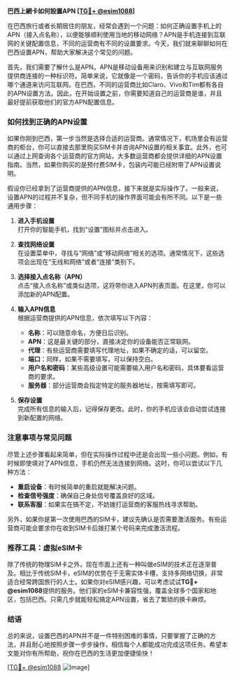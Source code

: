 **巴西上網卡如何設置APN [[TG💪+ @esim1088](https://t.me/s/esim1088)]**

在巴西旅行或者长期居住的朋友，经常会遇到一个问题：如何正确设置手机上的APN（接入点名称），以便能够顺利使用当地的移动网络？APN是手机连接到互联网的关键配置信息，不同的运营商有不同的设置要求。今天，我们就来聊聊如何在巴西设置APN，帮助大家解决这个常见的问题。

首先，我们需要了解什么是APN。APN是移动设备用来识别和建立与互联网服务提供商连接的一种标识符。简单来说，它就像是一个密码，告诉你的手机应该通过哪个通道来访问互联网。在巴西，不同的运营商比如Claro、Vivo和Tim都有各自的APN设置方法。因此，在开始设置之前，你需要知道自己的运营商是谁，并且最好提前获取他们的官方APN配置信息。

### 如何找到正确的APN设置

如果你刚到巴西，第一步当然是选择合适的运营商。通常情况下，机场里会有运营商的柜台，你可以直接去那里购买SIM卡并咨询APN设置的相关事宜。此外，也可以通过上网查询各个运营商的官方网站，大多数运营商都会提供详细的APN设置指南。当然，如果你购买的是预付费SIM卡，包装内可能已经附带了APN设置说明。

假设你已经拿到了运营商提供的APN信息，接下来就是实际操作了。一般来说，设置APN的过程并不复杂，但不同手机的操作界面可能会有所不同。以下是一些通用步骤：

1. **进入手机设置**  
   打开你的智能手机，找到“设置”图标并点击进入。

2. **查找网络设置**  
   在设置菜单中，寻找与“网络”或“移动网络”相关的选项。通常情况下，这些选项会出现在“无线和网络”或者“连接”类别下。

3. **选择接入点名称（APN）**  
   点击“接入点名称”或类似选项，这将带你进入APN列表页面。在这里，你可以添加新的APN配置。

4. **输入APN信息**  
   根据运营商提供的APN信息，依次填写以下内容：
   - **名称**：可以随意命名，方便日后识别。
   - **APN**：这是最关键的部分，直接决定你的设备能否正常联网。
   - **代理**：有些运营商需要填写代理地址，如果不确定的话，可以留空。
   - **端口**：同样，如果不需要填写，可以保持空白。
   - **用户名和密码**：某些高级设置可能需要输入用户名和密码，具体要看运营商的要求。
   - **服务器**：部分运营商会指定特定的服务器地址，按需填写即可。

5. **保存设置**  
   完成所有信息的输入后，记得保存更改。此时，你的手机应该会自动尝试连接到新配置的网络。

### 注意事项与常见问题

尽管上述步骤看起来简单，但在实际操作过程中还是会出现一些小问题。例如，有时候即使填对了APN信息，手机仍然无法连接到网络。这时，你可以尝试以下几种方法：

- **重启设备**：有时候简单的重启就能解决问题。
- **检查信号强度**：确保自己身处信号覆盖良好的区域。
- **联系客服**：如果实在搞不定，不妨拨打运营商的客服热线寻求帮助。

另外，如果你是第一次使用巴西的SIM卡，建议先确认是否需要激活服务。有些运营商可能会要求你在收到SIM卡后拨打某个号码来完成激活流程。

### 推荐工具：虚拟eSIM卡

除了传统的物理SIM卡之外，现在市面上还有一种叫做eSIM的技术正在逐渐普及。相比于传统SIM卡，eSIM的优势在于无需实体卡槽，支持多网络切换，非常适合经常跨国旅行的人士。如果你对eSIM感兴趣，可以考虑试试**TG💪+ @esim1088**提供的服务。他们家的eSIM卡兼容性强，覆盖全球多个国家和地区，包括巴西。只需几步就能轻松搞定APN设置，省去了繁琐的换卡麻烦。

### 结语

总的来说，设置巴西的APN并不是一件特别困难的事情，只要掌握了正确的方法，并且耐心地按照步骤一步步操作，相信每个人都能成功完成这项任务。希望本文能对你有所帮助，祝你在巴西的生活更加便捷愉快！

[[TG💪+ @esim1088](https://t.me/s/esim1088) ![Image](https://i.postimg.cc/4NQfJmqS/Snipaste-2025-05-13-00-14-12.png)]